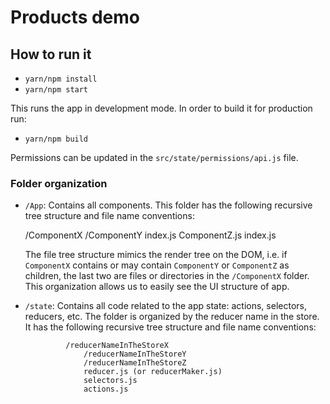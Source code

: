 # Products demo

## How to run it

-   `yarn/npm install`
-   `yarn/npm start`

This runs the app in development mode. In order to build it for production run:

-   `yarn/npm build`

Permissions can be updated in the `src/state/permissions/api.js` file.

### Folder organization

-   `/App`: Contains all components. This folder has the following recursive tree structure and file name conventions:

    /ComponentX
    /ComponentY
    index.js
    ComponentZ.js
    index.js

    The file tree structure mimics the render tree on the DOM, i.e. if `ComponentX` contains or may contain `ComponentY` or `ComponentZ` as children, the last two are files or directories in the `/ComponentX` folder. This organization allows us to easily see the UI structure of app.

-   `/state`: Contains all code related to the app state: actions, selectors, reducers, etc. The folder is organized by the reducer name in the store. It has the following recursive tree structure and file name conventions:

                 /reducerNameInTheStoreX
                     /reducerNameInTheStoreY
                     /reducerNameInTheStoreZ
                     reducer.js (or reducerMaker.js)
                     selectors.js
                     actions.js
